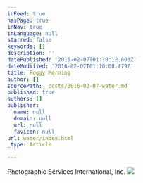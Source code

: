 ```yaml
---
inFeed: true
hasPage: true
inNav: true
inLanguage: null
starred: false
keywords: []
description: ''
datePublished: '2016-02-07T01:10:12.803Z'
dateModified: '2016-02-07T01:10:08.479Z'
title: Foggy Morning
author: []
sourcePath: _posts/2016-02-07-water.md
published: true
authors: []
publisher:
  name: null
  domain: null
  url: null
  favicon: null
url: water/index.html
_type: Article

---
```

Photographic Services International, Inc.
![](https://s3-us-west-2.amazonaws.com/the-grid-img/p/cb9d254b2a2231c68061f072b36113ef3a0cd333.jpg)